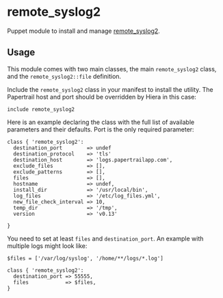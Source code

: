 # remote_syslog2

Puppet module to install and manage [remote_syslog2][remote_syslog2].

## Usage

This module comes with two main classes, the main `remote_syslog2` class, and the `remote_syslog2::file` definition.

Include the `remote_syslog2` class in your manifest to install the utility. The Papertrail host and port should be overridden by Hiera in this case:

```puppet
include remote_syslog2
```

Here is an example declaring the class with the full list of available parameters and their defaults. Port is the only required parameter:

```puppet
class { 'remote_syslog2':
  destination_port        => undef
  destination_protocol    => 'tls'
  destination_host        => 'logs.papertrailapp.com',
  exclude_files           => [],
  exclude_patterns        => [],
  files                   => [],
  hostname                => undef,
  install_dir             => '/usr/local/bin',
  log_files               => '/etc/log_files.yml',
  new_file_check_interval => 10,
  temp_dir                => '/tmp',
  version                 => 'v0.13'

}
```

You need to set at least `files` and `destination_port`. An example with multiple logs might look like:

```puppet
$files = ['/var/log/syslog', '/home/**/logs/*.log']

class { 'remote_syslog2':
  destination_port => 55555,
  files            => $files,
}
```

[remote_syslog2]: https://github.com/papertrail/remote_syslog2

